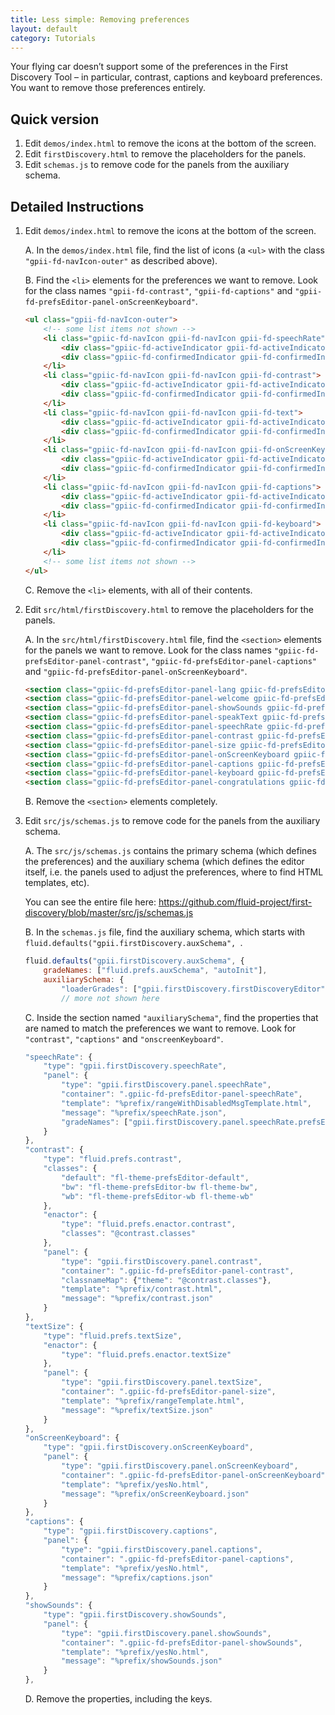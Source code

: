 ```yaml
---
title: Less simple: Removing preferences
layout: default
category: Tutorials
---
```


Your flying car doesn’t support some of the preferences in the First Discovery Tool – in particular, contrast, captions and keyboard preferences. You want to remove those preferences entirely.
## Quick version
1. Edit `demos/index.html` to remove the icons at the bottom of the screen.
2. Edit `firstDiscovery.html` to remove the placeholders for the panels.
3. Edit `schemas.js` to remove code for the panels from the auxiliary schema.

## Detailed Instructions

1. Edit `demos/index.html` to remove the icons at the bottom of the screen.

    A. In the `demos/index.html` file, find the list of icons (a `<ul>` with the class `"gpii-fd-navIcon-outer"`  as described above).

    B. Find the `<li>` elements for the preferences we want to remove. Look for the class names `"gpii-fd-contrast"`, `"gpii-fd-captions"` and `"gpii-fd-prefsEditor-panel-onScreenKeyboard"`.

    ```html
    <ul class="gpii-fd-navIcon-outer">
        <!-- some list items not shown -->
        <li class="gpiic-fd-navIcon gpii-fd-navIcon gpii-fd-speechRate">
            <div class="gpiic-fd-activeIndicator gpii-fd-activeIndicator"></div>
            <div class="gpiic-fd-confirmedIndicator gpii-fd-confirmedIndicator"></div>
        </li>
        <li class="gpiic-fd-navIcon gpii-fd-navIcon gpii-fd-contrast">
            <div class="gpiic-fd-activeIndicator gpii-fd-activeIndicator"></div>
            <div class="gpiic-fd-confirmedIndicator gpii-fd-confirmedIndicator"></div>
        </li>
        <li class="gpiic-fd-navIcon gpii-fd-navIcon gpii-fd-text">
            <div class="gpiic-fd-activeIndicator gpii-fd-activeIndicator"></div>
            <div class="gpiic-fd-confirmedIndicator gpii-fd-confirmedIndicator"></div>
        </li>
        <li class="gpiic-fd-navIcon gpii-fd-navIcon gpii-fd-onScreenKeyboard">
            <div class="gpiic-fd-activeIndicator gpii-fd-activeIndicator"></div>
            <div class="gpiic-fd-confirmedIndicator gpii-fd-confirmedIndicator"></div>
        </li>
        <li class="gpiic-fd-navIcon gpii-fd-navIcon gpii-fd-captions">
            <div class="gpiic-fd-activeIndicator gpii-fd-activeIndicator"></div>
            <div class="gpiic-fd-confirmedIndicator gpii-fd-confirmedIndicator"></div>
        </li>
        <li class="gpiic-fd-navIcon gpii-fd-navIcon gpii-fd-keyboard">
            <div class="gpiic-fd-activeIndicator gpii-fd-activeIndicator"></div>
            <div class="gpiic-fd-confirmedIndicator gpii-fd-confirmedIndicator"></div>
        </li>
        <!-- some list items not shown -->
    </ul>
    ```

    C. Remove the `<li>` elements, with all of their contents.

2. Edit `src/html/firstDiscovery.html` to remove the placeholders for the panels.

    A. In the `src/html/firstDiscovery.html` file, find the `<section>` elements for the panels we want to remove. Look for the class names `"gpiic-fd-prefsEditor-panel-contrast"`, `"gpiic-fd-prefsEditor-panel-captions"` and `"gpiic-fd-prefsEditor-panel-onScreenKeyboard"`.

    ```html
    <section class="gpiic-fd-prefsEditor-panel-lang gpiic-fd-prefsEditor-panel gpii-fd-prefsEditor-panel-lang gpii-fd-main"></section>
    <section class="gpiic-fd-prefsEditor-panel-welcome gpiic-fd-prefsEditor-panel gpii-fd-prefsEditor-panel-welcome gpii-fd-main"></section>
    <section class="gpiic-fd-prefsEditor-panel-showSounds gpiic-fd-prefsEditor-panel gpii-fd-prefsEditor-panel-showSounds gpii-fd-main"></section>
    <section class="gpiic-fd-prefsEditor-panel-speakText gpiic-fd-prefsEditor-panel gpii-fd-prefsEditor-panel-speakText gpii-fd-main"></section>
    <section class="gpiic-fd-prefsEditor-panel-speechRate gpiic-fd-prefsEditor-panel gpii-fd-prefsEditor-panel-speechRate gpii-fd-main"></section>
    <section class="gpiic-fd-prefsEditor-panel-contrast gpiic-fd-prefsEditor-panel gpii-fd-prefsEditor-panel-contrast gpii-fd-main"></section>
    <section class="gpiic-fd-prefsEditor-panel-size gpiic-fd-prefsEditor-panel gpii-fd-prefsEditor-panel-size gpii-fd-main"></section>
    <section class="gpiic-fd-prefsEditor-panel-onScreenKeyboard gpiic-fd-prefsEditor-panel gpii-fd-prefsEditor-panel-onScreenKeyboard gpii-fd-main"></section>
    <section class="gpiic-fd-prefsEditor-panel-captions gpiic-fd-prefsEditor-panel gpii-fd-prefsEditor-panel-captions gpii-fd-main"></section>
    <section class="gpiic-fd-prefsEditor-panel-keyboard gpiic-fd-prefsEditor-panel gpii-fd-prefsEditor-panel-keyboard gpii-fd-main"></section>
    <section class="gpiic-fd-prefsEditor-panel-congratulations gpiic-fd-prefsEditor-panel gpii-fd-prefsEditor-panel-congratulations gpii-fd-main"></section>
    ```

    B. Remove the `<section>` elements completely.

3. Edit `src/js/schemas.js` to remove code for the panels from the auxiliary schema.

    A. The `src/js/schemas.js` contains the primary schema (which defines the preferences) and the auxiliary schema (which defines the editor itself, i.e. the panels used to adjust the preferences, where to find HTML templates, etc).

    You can see the entire file here: https://github.com/fluid-project/first-discovery/blob/master/src/js/schemas.js

    B. In the `schemas.js` file, find the auxiliary schema, which starts with `fluid.defaults("gpii.firstDiscovery.auxSchema", `.

    ```javascript
    fluid.defaults("gpii.firstDiscovery.auxSchema", {
        gradeNames: ["fluid.prefs.auxSchema", "autoInit"],
        auxiliarySchema: {
            "loaderGrades": ["gpii.firstDiscovery.firstDiscoveryEditor"],
            // more not shown here
    ```

    C. Inside the section named `"auxiliarySchema"`, find the properties that are named to match the preferences we want to remove. Look for `"contrast"`, `"captions"` and `"onscreenKeyboard"`.

    ```javascript
    "speechRate": {
        "type": "gpii.firstDiscovery.speechRate",
        "panel": {
            "type": "gpii.firstDiscovery.panel.speechRate",
            "container": ".gpiic-fd-prefsEditor-panel-speechRate",
            "template": "%prefix/rangeWithDisabledMsgTemplate.html",
            "message": "%prefix/speechRate.json",
            "gradeNames": ["gpii.firstDiscovery.panel.speechRate.prefsEditorConnection"]
        }
    },
    "contrast": {
        "type": "fluid.prefs.contrast",
        "classes": {
            "default": "fl-theme-prefsEditor-default",
            "bw": "fl-theme-prefsEditor-bw fl-theme-bw",
            "wb": "fl-theme-prefsEditor-wb fl-theme-wb"
        },
        "enactor": {
            "type": "fluid.prefs.enactor.contrast",
            "classes": "@contrast.classes"
        },
        "panel": {
            "type": "gpii.firstDiscovery.panel.contrast",
            "container": ".gpiic-fd-prefsEditor-panel-contrast",
            "classnameMap": {"theme": "@contrast.classes"},
            "template": "%prefix/contrast.html",
            "message": "%prefix/contrast.json"
        }
    },
    "textSize": {
        "type": "fluid.prefs.textSize",
        "enactor": {
            "type": "fluid.prefs.enactor.textSize"
        },
        "panel": {
            "type": "gpii.firstDiscovery.panel.textSize",
            "container": ".gpiic-fd-prefsEditor-panel-size",
            "template": "%prefix/rangeTemplate.html",
            "message": "%prefix/textSize.json"
        }
    },
    "onScreenKeyboard": {
        "type": "gpii.firstDiscovery.onScreenKeyboard",
        "panel": {
            "type": "gpii.firstDiscovery.panel.onScreenKeyboard",
            "container": ".gpiic-fd-prefsEditor-panel-onScreenKeyboard",
            "template": "%prefix/yesNo.html",
            "message": "%prefix/onScreenKeyboard.json"
        }
    },
    "captions": {
        "type": "gpii.firstDiscovery.captions",
        "panel": {
            "type": "gpii.firstDiscovery.panel.captions",
            "container": ".gpiic-fd-prefsEditor-panel-captions",
            "template": "%prefix/yesNo.html",
            "message": "%prefix/captions.json"
        }
    },
    "showSounds": {
        "type": "gpii.firstDiscovery.showSounds",
        "panel": {
            "type": "gpii.firstDiscovery.panel.showSounds",
            "container": ".gpiic-fd-prefsEditor-panel-showSounds",
            "template": "%prefix/yesNo.html",
            "message": "%prefix/showSounds.json"
        }
    },
    ```
    D. Remove the properties, including the keys.

